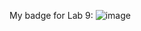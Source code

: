 My badge for Lab 9:
![image](https://github.com/dohoangnhung/DoHoangNhung-ITITIU19176-Lab9/assets/74888302/aea794c3-e164-4d57-9e97-bd165f660ea4)
